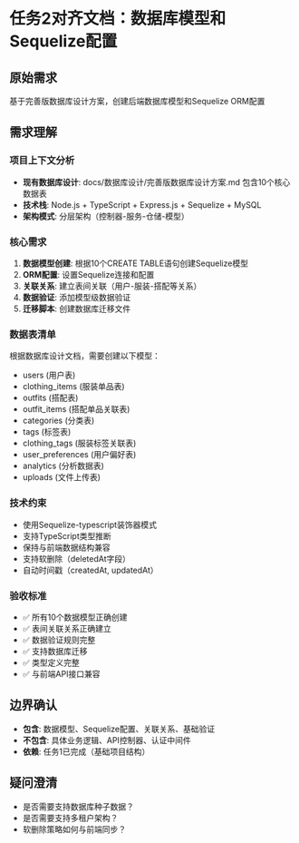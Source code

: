 # 任务2对齐文档：数据库模型和Sequelize配置

## 原始需求
基于完善版数据库设计方案，创建后端数据库模型和Sequelize ORM配置

## 需求理解

### 项目上下文分析
- **现有数据库设计**: docs/数据库设计/完善版数据库设计方案.md 包含10个核心数据表
- **技术栈**: Node.js + TypeScript + Express.js + Sequelize + MySQL
- **架构模式**: 分层架构（控制器-服务-仓储-模型）

### 核心需求
1. **数据模型创建**: 根据10个CREATE TABLE语句创建Sequelize模型
2. **ORM配置**: 设置Sequelize连接和配置
3. **关联关系**: 建立表间关联（用户-服装-搭配等关系）
4. **数据验证**: 添加模型级数据验证
5. **迁移脚本**: 创建数据库迁移文件

### 数据表清单
根据数据库设计文档，需要创建以下模型：
- users (用户表)
- clothing_items (服装单品表)
- outfits (搭配表)
- outfit_items (搭配单品关联表)
- categories (分类表)
- tags (标签表)
- clothing_tags (服装标签关联表)
- user_preferences (用户偏好表)
- analytics (分析数据表)
- uploads (文件上传表)

### 技术约束
- 使用Sequelize-typescript装饰器模式
- 支持TypeScript类型推断
- 保持与前端数据结构兼容
- 支持软删除（deletedAt字段）
- 自动时间戳（createdAt, updatedAt）

### 验收标准
- ✅ 所有10个数据模型正确创建
- ✅ 表间关联关系正确建立
- ✅ 数据验证规则完整
- ✅ 支持数据库迁移
- ✅ 类型定义完整
- ✅ 与前端API接口兼容

## 边界确认
- **包含**: 数据模型、Sequelize配置、关联关系、基础验证
- **不包含**: 具体业务逻辑、API控制器、认证中间件
- **依赖**: 任务1已完成（基础项目结构）

## 疑问澄清
- 是否需要支持数据库种子数据？
- 是否需要支持多租户架构？
- 软删除策略如何与前端同步？